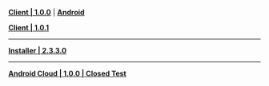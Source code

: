 **[Client | 1.0.0](https://autopatchcn.yuanshen.com/client_app/pc_mihoyo/04874b5ed14055383219644f40b514ca/YuanShen_1.0.0.zip)** | **[Android](https://autopatchcn.yuanshen.com/client_app/Android/20200928_75e9e7b1e7e3cd66/yuanshen_1.0.0_mihoyo.apk)**

**[Client | 1.0.1](https://autopatchcn.yuanshen.com/client_app/pc_mihoyo/20201013_f0953d8d130df56f/YuanShen_1.0.1.zip)**

---

**[Installer | 2.3.3.0](https://autopatchcn.yuanshen.com/client_app/launcher/20200915_ac340b2e19075fcf/yuanshen_setup_mihoyo_20200902203114.exe)**

---

**[Android Cloud | 1.0.0 | Closed Test](https://autopatchcn.yuanshen.com/cloudgame/android_app/release/309e838aaa4811ef/yscloud_1.0.0.apk)**

